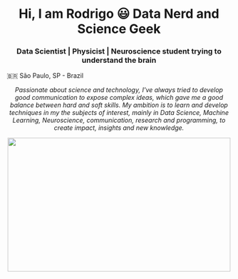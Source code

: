 <h1 align="center">Hi, I am Rodrigo 😃 Data Nerd and Science Geek</h1>

<h3 align="center">Data Scientist | Physicist | Neuroscience student trying to understand the brain</h3>

🇧🇷 São Paulo, SP - Brazil


<p align="center">
  <em>
Passionate about science and technology, I've always tried to develop good communication to expose complex ideas, which gave me a good balance between hard and soft skills. My ambition is to learn and develop techniques in my the subjects of interest, mainly in Data Science, Machine Learning, Neuroscience, communication, research and programming, to create impact, insights and new knowledge.
  </em> 
  
  <p align="center">
 <img src="https://media2.giphy.com/media/EhzWrhGlYuvug/giphy.gif?cid=ecf05e47uqzfbh84p0msk2kh3z0520tvyi03bmpnsifmvqwa&rid=giphy.gif&ct=g" width="500" height="300" />
    <p align="center">


  <a href = 'https://github.com/Rodrigo-Motta'>
    
    
   <!--<img src = "https://github-readme-stats.vercel.app/api?username=Rodrigo-Motta&show_icons=true&theme=react"> <img src = 'https://github-readme-stats.vercel.app/api/top-langs/?username=Rodrigo-Motta&layout=compact&theme=react'> -->
    
</div>


